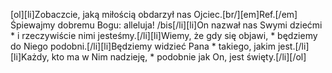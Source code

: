 [ol][li]Zobaczcie, jaką miłością obdarzył nas Ojciec.[br/][em]Ref.[/em] Śpiewajmy dobremu Bogu: alleluja! /bis[/li][li]On nazwał nas Swymi dziećmi * i rzeczywiście nimi jesteśmy.[/li][li]Wiemy, że gdy się objawi, * będziemy do Niego podobni.[/li][li]Będziemy widzieć Pana * takiego, jakim jest.[/li][li]Każdy, kto ma w Nim nadzieję, * podobnie jak On, jest święty.[/li][/ol]
